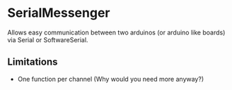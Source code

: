 # SerialMessenger
Allows easy communication between two arduinos (or arduino like boards) via Serial or SoftwareSerial. 

Limitations
-----------
- One function per channel (Why would you need more anyway?)
